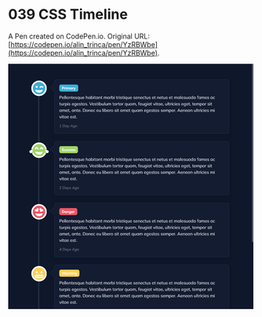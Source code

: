 # 039 CSS Timeline

A Pen created on CodePen.io. Original URL: [https://codepen.io/alin_trinca/pen/YzRBWbe](https://codepen.io/alin_trinca/pen/YzRBWbe).

![CSS Timeline Screenshot](css-timeline.png)
